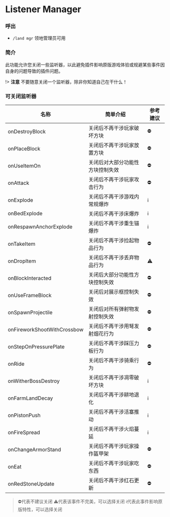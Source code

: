 # Listener Manager

### 呼出
 - `/land mgr` 领地管理员可用

### 简介
此功能允许您关闭一些监听器，以此避免插件影响原版游戏体验或规避某些事件因自身的问题导致的插件问题。

!> **注意** 不要随意关闭一个监听器，除非你知道自己在干什么！

### 可关闭监听器

名称 | 简单介绍 | 参考建议
-|-|-
onDestroyBlock | 关闭后不再干涉玩家破坏方块 | ⛔
onPlaceBlock | 关闭后不再干涉玩家放置方块 | ⛔
onUseItemOn | 关闭后对大部分功能性方块控制失效 | ⛔
onAttack | 关闭后不再干涉玩家攻击行为 | ⛔
onExplode | 关闭后不再干涉游戏内常规爆炸 | ℹ️
onBedExplode | 关闭后不再干涉床爆炸 | ℹ️
onRespawnAnchorExplode | 关闭后不再干涉重生锚爆炸 | ℹ️
onTakeItem | 关闭后不再干涉捡起物品行为 | ⛔
onDropItem | 关闭后不再干涉丢弃物品行为 | ⚠️
onBlockInteracted | 关闭后大部分功能性方块控制失效 | ⛔
onUseFrameBlock | 关闭后对展示框控制失效 | ⛔
onSpawnProjectile | 关闭后对所有弹射物发射控制失效 | ⛔
onFireworkShootWithCrossbow | 关闭后不再干涉用弩发射烟花行为 | ⛔
onStepOnPressurePlate | 关闭后不再干涉踩压力板行为 | ⛔
onRide | 关闭后不再干涉骑乘行为 | ⛔
onWitherBossDestroy | 关闭后不再干涉凋零破坏方块 | ℹ️
onFarmLandDecay | 关闭后不再干涉耕地退化 | ℹ️
onPistonPush | 关闭后不再干涉活塞推动 | ℹ️
onFireSpread | 关闭后不再干涉火焰蔓延 | ℹ️
onChangeArmorStand | 关闭后不再干涉玩家操作盔甲架 | ⛔
onEat | 关闭后不再干涉玩家吃东西 | ⛔
onRedStoneUpdate | 关闭后不再干涉红石更新 | ⛔

> ⛔代表不建议关闭  ⚠️代表该事件不完美，可以选择关闭  ℹ️代表此事件影响原版特性，可以选择关闭